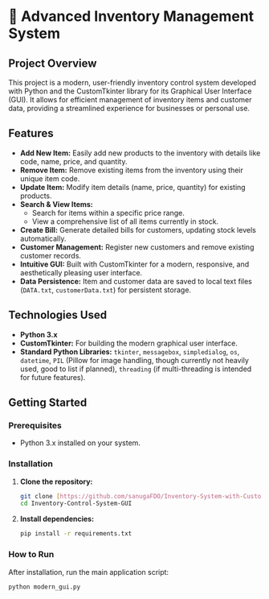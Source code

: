 # 🏪 Advanced Inventory Management System

## Project Overview
This project is a modern, user-friendly inventory control system developed with Python and the CustomTkinter library for its Graphical User Interface (GUI). It allows for efficient management of inventory items and customer data, providing a streamlined experience for businesses or personal use.

## Features
-   **Add New Item:** Easily add new products to the inventory with details like code, name, price, and quantity.
-   **Remove Item:** Remove existing items from the inventory using their unique item code.
-   **Update Item:** Modify item details (name, price, quantity) for existing products.
-   **Search & View Items:**
    -   Search for items within a specific price range.
    -   View a comprehensive list of all items currently in stock.
-   **Create Bill:** Generate detailed bills for customers, updating stock levels automatically.
-   **Customer Management:** Register new customers and remove existing customer records.
-   **Intuitive GUI:** Built with CustomTkinter for a modern, responsive, and aesthetically pleasing user interface.
-   **Data Persistence:** Item and customer data are saved to local text files (`DATA.txt`, `customerData.txt`) for persistent storage.

## Technologies Used
-   **Python 3.x**
-   **CustomTkinter:** For building the modern graphical user interface.
-   **Standard Python Libraries:** `tkinter`, `messagebox`, `simpledialog`, `os`, `datetime`, `PIL` (Pillow for image handling, though currently not heavily used, good to list if planned), `threading` (if multi-threading is intended for future features).

## Getting Started

### Prerequisites
-   Python 3.x installed on your system.

### Installation
1.  **Clone the repository:**
    ```bash
    git clone [https://github.com/sanugaFDO/Inventory-System-with-CustomTkinter.git](https://github.com/YOUR_USERNAME/Inventory-Control-System-GUI.git)
    cd Inventory-Control-System-GUI
    ```

2.  **Install dependencies:**
    ```bash
    pip install -r requirements.txt
    ```

### How to Run
After installation, run the main application script:
```bash
python modern_gui.py
